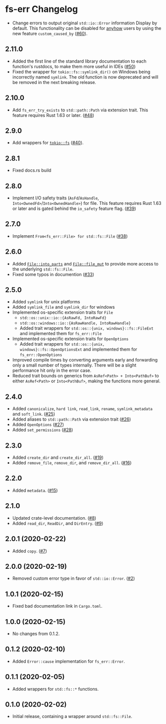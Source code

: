 # fs-err Changelog

* Change errors to output original `std::io::Error` information Display by default. This functionality can be disabled for [anyhow](https://docs.rs/anyhow/latest/anyhow/) users by using the new feature `custom_caused_by` ([#60](https://github.com/andrewhickman/fs-err/pull/60)).

## 2.11.0

* Added the first line of the standard library documentation to each function's rustdocs, to make them more useful in IDEs ([#50](https://github.com/andrewhickman/fs-err/issues/45))
* Fixed the wrapper for `tokio::fs::symlink_dir()` on Windows being incorrectly named `symlink`. The old function is now deprecated and will be removed in the next breaking release.

## 2.10.0

* Add `fs_err_try_exists` to `std::path::Path` via extension trait. This feature requires Rust 1.63 or later. ([#48](https://github.com/andrewhickman/fs-err/pull/48))

## 2.9.0

* Add wrappers for [`tokio::fs`](https://docs.rs/tokio/latest/tokio/fs/index.html) ([#40](https://github.com/andrewhickman/fs-err/pull/40)).

## 2.8.1

* Fixed docs.rs build

## 2.8.0

* Implement I/O safety traits (`AsFd`/`AsHandle`, `Into<OwnedFd>`/`Into<OwnedHandle>`) for file. This feature requires Rust 1.63 or later and is gated behind the `io_safety` feature flag. ([#39](https://github.com/andrewhickman/fs-err/pull/39))

## 2.7.0

* Implement `From<fs_err::File> for std::fs::File` ([#38](https://github.com/andrewhickman/fs-err/pull/38))

## 2.6.0

* Added [`File::into_parts`](https://docs.rs/fs-err/2.6.0/fs_err/struct.File.html#method.into_parts) and [`File::file_mut`](https://docs.rs/fs-err/2.6.0/fs_err/struct.File.html#method.file_mut) to provide more access to the underlying `std::fs::File`.
* Fixed some typos in documention ([#33](https://github.com/andrewhickman/fs-err/pull/33))

## 2.5.0
* Added `symlink` for unix platforms
* Added `symlink_file` and `symlink_dir` for windows
* Implemented os-specific extension traits for `File`
  - `std::os::unix::io::{AsRawFd, IntoRawFd}`
  - `std::os::windows::io::{AsRawHandle, IntoRawHandle}`
  - Added trait wrappers for `std::os::{unix, windows}::fs::FileExt` and implemented them for `fs_err::File`
* Implemented os-specific extension traits for `OpenOptions`
  - Added trait wrappers for `std::os::{unix, windows}::fs::OpenOptionsExt` and implemented them for `fs_err::OpenOptions`
* Improved compile times by converting arguments early and forwarding only a small number of types internally. There will be a slight performance hit only in the error case.
* Reduced trait bounds on generics from `AsRef<Path> + Into<PathBuf>` to either `AsRef<Path>` or `Into<PathBuf>`, making the functions more general.

## 2.4.0
* Added `canonicalize`, `hard link`, `read_link`, `rename`, `symlink_metadata` and `soft_link`. ([#25](https://github.com/andrewhickman/fs-err/pull/25))
* Added aliases to `std::path::Path` via extension trait ([#26](https://github.com/andrewhickman/fs-err/pull/26))
* Added `OpenOptions` ([#27](https://github.com/andrewhickman/fs-err/pull/27))
* Added `set_permissions` ([#28](https://github.com/andrewhickman/fs-err/pull/28))

## 2.3.0
* Added `create_dir` and `create_dir_all`. ([#19](https://github.com/andrewhickman/fs-err/pull/19))
* Added `remove_file`, `remove_dir`, and `remove_dir_all`. ([#16](https://github.com/andrewhickman/fs-err/pull/16))

## 2.2.0
* Added `metadata`. ([#15](https://github.com/andrewhickman/fs-err/pull/15))

## 2.1.0
* Updated crate-level documentation. ([#8](https://github.com/andrewhickman/fs-err/pull/8))
* Added `read_dir`, `ReadDir`, and `DirEntry`. ([#9](https://github.com/andrewhickman/fs-err/pull/9))

## 2.0.1 (2020-02-22)
* Added `copy`. ([#7](https://github.com/andrewhickman/fs-err/pull/7))

## 2.0.0 (2020-02-19)
* Removed custom error type in favor of `std::io::Error`. ([#2](https://github.com/andrewhickman/fs-err/pull/2))

## 1.0.1 (2020-02-15)
* Fixed bad documentation link in `Cargo.toml`.

## 1.0.0 (2020-02-15)
* No changes from 0.1.2.

## 0.1.2 (2020-02-10)
* Added `Error::cause` implementation for `fs_err::Error`.

## 0.1.1 (2020-02-05)
* Added wrappers for `std::fs::*` functions.

## 0.1.0 (2020-02-02)
* Initial release, containing a wrapper around `std::fs::File`.
